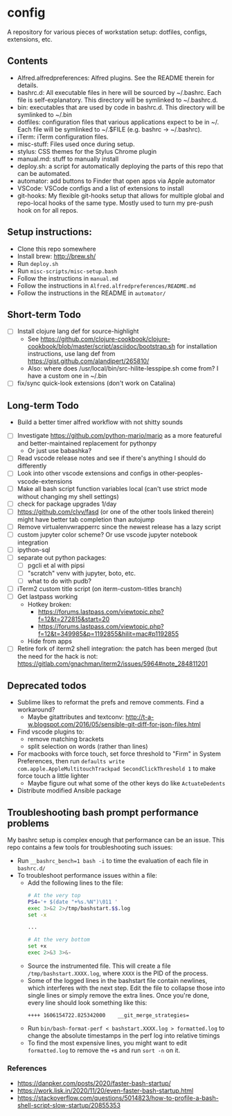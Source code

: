 # config
A repository for various pieces of workstation setup: dotfiles, configs, extensions, etc.

## Contents
* Alfred.alfredpreferences: Alfred plugins. See the README therein for details.
* bashrc.d: All executable files in here will be sourced by ~/.bashrc. Each file is
  self-explanatory. This directory will be symlinked to ~/.bashrc.d.
* bin: executables that are used by code in bashrc.d. This directory will be
  symlinked to ~/.bin
* dotfiles: configuration files that various applications expect to be in ~/. Each
  file will be symlinked to ~/.$FILE (e.g. bashrc -> ~/.bashrc).
* iTerm: iTerm configuration files.
* misc-stuff: Files used once during setup.
* stylus: CSS themes for the Stylus Chrome plugin
* manual.md: stuff to manually install
* deploy.sh: a script for automatically deploying the parts of this repo that can be automated.
* automator: add buttons to Finder that open apps via Apple automator
* VSCode: VSCode configs and a list of extensions to install
* git-hooks: My flexible git-hooks setup that allows for multiple global and repo-local hooks of the
  same type. Mostly used to turn my pre-push hook on for all repos.

## Setup instructions:
* Clone this repo somewhere
* Install brew: <http://brew.sh/>
* Run `deploy.sh`
* Run `misc-scripts/misc-setup.bash`
* Follow the instructions in `manual.md`
* Follow the instructions in `Alfred.alfredpreferences/README.md`
* Follow the instructions in the README in `automator/`

## Short-term Todo
* [ ] Install clojure lang def for source-highlight
  * See
    https://github.com/clojure-cookbook/clojure-cookbook/blob/master/script/asciidoc/bootstrap.sh
    for installation instructions, use lang def from
    https://gist.github.com/alandipert/265810/
  * Also: where does /usr/local/bin/src-hilite-lesspipe.sh come from? I have a custom one in ~/.bin
* [ ] fix/sync quick-look extensions (don't work on Catalina)

## Long-term Todo
* Build a better timer alfred workflow with not shitty sounds
* [ ] Investigate https://github.com/python-mario/mario as a more featureful and better-maintained replacement for pythonpy
  * Or just use babashka?
* [ ] Read vscode release notes and see if there's anything I should do differently
* [ ] Look into other vscode extensions and configs in other-peoples-vscode-extensions
* [ ] Make all bash script function variables local (can't use strict mode without changing my shell
  settings)
* [ ] check for package upgrades 1/day
* [ ] https://github.com/clvv/fasd (or one of the other tools linked therein) might have better tab completion than autojump
* [ ] Remove virtualenvwrapperrc since the newest release has a lazy script
* [ ] custom jupyter color scheme? Or use vscode jupyter notebook integration
* [ ] ipython-sql
* [ ] separate out python packages:
  * [ ] pgcli et al with pipsi
  * [ ] "scratch" venv with jupyter, boto, etc.
  * [ ] what to do with pudb?
* [ ] iTerm2 custom title script (on iterm-custom-titles branch)
* [ ] Get lastpass working
  * Hotkey broken:
    * https://forums.lastpass.com/viewtopic.php?f=12&t=272815&start=20
    * https://forums.lastpass.com/viewtopic.php?f=12&t=349985&p=1192855&hilit=mac#p1192855
  * Hide from apps
* [ ] Retire fork of iterm2 shell integration: the patch has been merged (but the need for the hack is not: https://gitlab.com/gnachman/iterm2/issues/5964#note_284811201

## Deprecated todos
* Sublime likes to reformat the prefs and remove comments. Find a workaround?
  * Maybe gitattributes and textconv: http://t-a-w.blogspot.com/2016/05/sensible-git-diff-for-json-files.html
* Find vscode plugins to:
  * remove matching brackets
  * split selection on words (rather than lines)
* For macbooks with force touch, set force threshold to "Firm" in System Preferences, then run `defaults write com.apple.AppleMultitouchTrackpad SecondClickThreshold 1` to make force touch a little lighter
  * Maybe figure out what some of the other keys do like `ActuateDedents`
* Distribute modified Ansible package

## Troubleshooting bash prompt performance problems
My bashrc setup is complex enough that performance can be an issue. This repo contains a few tools
for troubleshooting such issues:
* Run `__bashrc_bench=1 bash -i` to time the evaluation of each file in `bashrc.d/`
* To troubleshoot performance issues within a file:
  * Add the following lines to the file:
    ```bash
    # At the very top
    PS4='+ $(date "+%s.%N")\011 '
    exec 3>&2 2>/tmp/bashstart.$$.log
    set -x

    ...

    # At the very bottom
    set +x
    exec 2>&3 3>&-
    ```
  * Source the instrumented file. This will create a file `/tmp/bashstart.XXXX.log`, where `XXXX` is
    the PID of the process.
  * Some of the logged lines in the bashstart file contain newlines, which interferes with the next
    step. Edit the file to collapse those into single lines or simply remove the extra lines. Once
    you're done, every line should look something like this:
    ```
    ++++ 1606154722.825342000	 __git_merge_strategies=
    ```
  * Run `bin/bash-format-perf < bashstart.XXXX.log > formatted.log` to change the absolute
    timestamps in the perf log into relative timings
  * To find the most expensive lines, you might want to edit `formatted.log` to remove the `+`s and
    run `sort -n` on it.


### References
* https://danpker.com/posts/2020/faster-bash-startup/
* https://work.lisk.in/2020/11/20/even-faster-bash-startup.html
* https://stackoverflow.com/questions/5014823/how-to-profile-a-bash-shell-script-slow-startup/20855353
